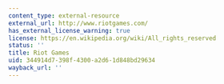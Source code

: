 ```yaml
---
content_type: external-resource
external_url: http://www.riotgames.com/
has_external_license_warning: true
license: https://en.wikipedia.org/wiki/All_rights_reserved
status: ''
title: Riot Games
uid: 344914d7-398f-4300-a2d6-1d848bd29634
wayback_url: ''
---
```

